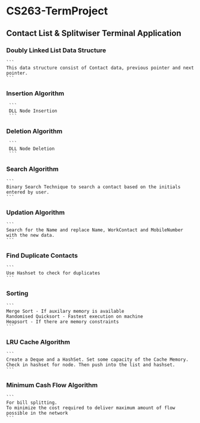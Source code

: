 # CS263-TermProject
## Contact List & Splitwiser Terminal Application
### Doubly Linked List Data Structure
    ```
    This data structure consist of Contact data, previous pointer and next pointer.
    ```
### Insertion Algorithm
     ```
     DLL Node Insertion
     ```
### Deletion Algorithm
     ```
     DLL Node Deletion
     ```

### Search Algorithm
    ```
    Binary Search Technique to search a contact based on the initials entered by user.
    ```

### Updation Algorithm
    ```
    Search for the Name and replace Name, WorkContact and MobileNumber with the new data.
    ```
### Find Duplicate Contacts
    ```
    Use Hashset to check for duplicates
    ```
### Sorting
    ```
    Merge Sort - If auxilary memory is available
    Randomised Quicksort - Fastest execution on machine
    Heapsort - If there are memory constraints
    ```
### LRU Cache Algorithm
    ```
    Create a Deque and a HashSet. Set some capacity of the Cache Memory. Check in hashset for node. Then push into the list and hashset.
    ```
### Minimum Cash Flow Algorithm
    ```
    For bill splitting. 
    To minimize the cost required to deliver maximum amount of flow possible in the network
    ```
